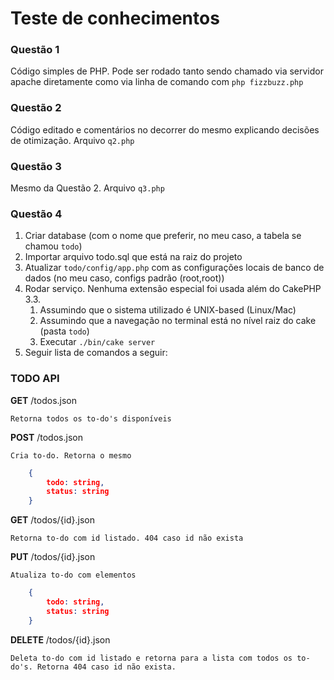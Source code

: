 # Teste de conhecimentos

### Questão 1

Código simples de PHP. Pode ser rodado tanto sendo chamado via servidor apache diretamente como via linha de comando com `php fizzbuzz.php`

### Questão 2

Código editado e comentários no decorrer do mesmo explicando decisões de otimização. Arquivo `q2.php`

### Questão 3

Mesmo da Questão 2. Arquivo `q3.php`

### Questão 4

  1. Criar database (com o nome que preferir, no meu caso, a tabela se chamou `todo`)
  2. Importar arquivo todo.sql que está na raiz do projeto
  3. Atualizar `todo/config/app.php` com as configurações locais de banco de dados (no meu caso, configs padrão (root,root))
  4. Rodar serviço. Nenhuma extensão especial foi usada além do CakePHP 3.3.
      1. Assumindo que o sistema utilizado é UNIX-based (Linux/Mac)
      2. Assumindo que a navegação no terminal está no nível raiz do cake (pasta `todo`)
      3. Executar `./bin/cake server`
  5. Seguir lista de comandos a seguir:
 
  
### TODO API

**GET** /todos.json

```
Retorna todos os to-do's disponíveis
```
   
**POST** /todos.json
```
Cria to-do. Retorna o mesmo
```

```json
    {
        todo: string,
        status: string
    }
```

**GET** /todos/{id}.json

```
Retorna to-do com id listado. 404 caso id não exista
```

**PUT** /todos/{id}.json

```
Atualiza to-do com elementos 
```

```json
    {
        todo: string,
        status: string
    }
```

**DELETE** /todos/{id}.json

```
Deleta to-do com id listado e retorna para a lista com todos os to-do's. Retorna 404 caso id não exista.
```